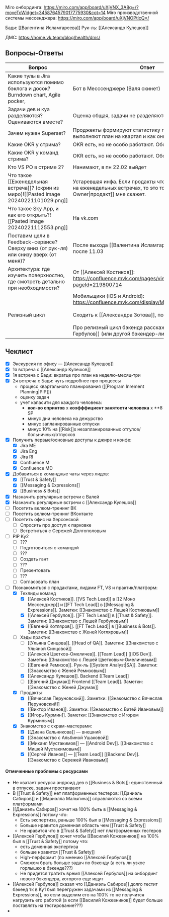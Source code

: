 Miro онбординга: https://miro.com/app/board/uXjVNX_3A8g=/?moveToWidget=3458764579017775930&cot=14
Miro производственной системы мессенджера: https://miro.com/app/board/uXjVNOPtlcQ=/

Бади: [[Валентина Исламгареева]]
Рук-ль: [[Александр Кулешов]]

ДМС: https://home.vk.team/blog/health/dms/


## Вопросы-Ответы
| Вопрос                                                                                  | Ответ                                                                                                                                                                                                                                     |
| --------------------------------------------------------------------------------------- | ----------------------------------------------------------------------------------------------------------------------------------------------------------------------------------------------------------------------------------------- |
| Какие тулы в Jira используются помимо бэклога и досок? Burndown chart, Agile pocker,    | Бот в Месссенджере (Валя скинет)                                                                                                                                                                                                          |
| Задачи дев и куа разделяются? Оцениваются вместе?                                       | Оценка общая, задачи не разделяются.                                                                                                                                                                                                      |
| Зачем нужен Superset?                                                                   | Проджекты формируют статистику по тому как команды выполняют план на квартал и как они перформят                                                                                                                                          |
| Какие OKR у стрима?                                                                     | OKR есть, но не особо работают. Обсуждается с рук-ством                                                                                                                                                                                   |
| Какие OKR у команд стрима?                                                              | OKR есть, но не особо работают. Обсуждается с рук-ством                                                                                                                                                                                   |
| Кто VS PO в стриме 2?                                                                   | Нанимают, в пн 22.02 выйдет                                                                                                                                                                                                               |
| Что такое [[Еженедельная встреча]]? (скрин из миро)![[Pasted image 20240221101029.png]] | Устаревшая инфа. Если продакты что-то и демонстрируют на еженедельных встречах, то это только [[FT Product Owner\|продакт]] мне скажет.                                                                                                   |
| Что такое Sky App, и как его открыть?![[Pasted image 20240221112553.png]]               | На vk.com                                                                                                                                                                                                                                 |
| Поставим цели в Feedback-сервисе? Сверху вниз (от рук-ля) или снизу вверх (от меня)?    | После выхода [[Валентина Исламгареева]] из отпуска: после 11.03                                                                                                                                                                           |
| Архитектура: где изучить поверхностно, где смотреть детально при необходимости?         | От [[Алексей Костиков]]: https://confluence.mvk.com/pages/viewpage.action?pageId=219800714                                                                                                                                                |
| Релизный цикл                                                                           | Мобильщики (iOS и Android): https://confluence.mvk.com/display/MD/Mobile+Release+Flow<br><br>Сходить к [[Александра Зотова]], попросить лекцию.<br><br>Про релизный цикл бэкенда расскажет [[Алексей Гербулов]] (или другой бэкендер-лид) |
## Чеклист
- [x] Экскурсия по офису — [[Александр Кулешов]]
- [x] 1я встреча с [[Александр Кулешов]]
- [x] 1я встреча с Бади: вкратце про план на неделю-месяц-три
- [x] 2я встреча с Бади: чуть подробнее про процессы
	- процесс квартального планирования ([[Program Inrement Planning|PIP]])
	- оценку задач
	- учет капасити для каждого человека:
		- **кол-во спринтов** х **коэфффициент занятости человека** х **8 SP
		- минус дни человека на дежурство
		- минус запланированные отпуски
		- минус 10% на [[Risk]]s незапланированных отгулов/больничных/отпусков
- [x] Получить первые/основные доступы к джире и конфе:
	- [x] Jira ME
	- [x] Jira Eng
	- [x] Jira RI
	- [x] Confluence M
	- [x] Confluence MD
- [x] Добавиться в командные чаты через лидов:
	- [x] [[Trust & Safety]]
	- [x] [[Messaging & Expressions]]
	- [x] [[Business & Bots]]
- [x] Назначить регулярные встречи с Валей
- [x] Назначить регулярные встречи с [[Александр Кулешов]]
- [ ] Посетить велком-тренинг ВК
- [ ] Посетить велком-тренинг ВКонтакте
- [ ] Посетить офис на Херсонской
	- [ ] Спросить про доступ к парковке
	- [ ] Встретиться с Сережей Долгополовым
- [ ] PIP Ку2
	- [ ] ???
	- [ ] Подготовиться с командой
	- [ ] ???
	- [ ] Создать гант
	- [ ] ???
	- [ ] Презентовать
	- [ ] ???
	- [ ] Согласовать план
- [ ] Познакомиться с продактами, лидами FT, VS и практик/платформ:
	- [x] Техлиды команд
		- [x] [[Алексей Костиков]]. [[VS Tech Lead]] в [[2 Моно Мессенджер]] и [[FT Tech Lead]] в [[Messaging & Expressions]]. Заметки: [[Знакомство с Лешей Костиковым]]
		- [x] [[Алексей Гербулов]]. [[FT Tech Lead]] в [[Trust & Safety]]. Заметки: [[Знакомство с Лешей Гербуловым]]
		- [x] [[Евгений Котляров]]. [[FT Tech Lead]] в [[Business & Bots]]. Заметки: [[Знакомство с Женей Котляровым]]
	- [ ] Хэды практик
		- [ ] [[Ульяна Синцова]]. [[Head of QA]]. Заметки: [[Знакомство с Ульяной Синцовой]]
		- [ ] [[Алексей Цветков-Омеличев]]. [[Team Lead]] [[iOS Dev]]. Заметки: [[Знакомство с Лешей Цветковым-Омеличевым]]
		- [ ] [[Евгений Ремизов]]. Рук-ль [[System Analyst|SA]]. Заметки: [[Знакомство с Женей Ремизовым]]
		- [x] [[Александр Кулешов]]. Backend [[Team Lead]]
		- [ ] [[Евгений Джумак]] Frontend [[Team Lead]]. Заметки: [[Знакомство с Женей Джумак]]
	- [x] Продакты
		- [x] [[Вячеслав Перуновский]]. Заметки: [[Знакомство с Вячеслав Перуновский]]
		- [x] [[Виктор Иванов]]. Заметки: [[Знакомство с Витей Ивановым]]
		- [x] [[Игорь Курмин]]. Заметки: [[Знакомство с Игорем Курминым]]
	- [x] Знакомство с скрам-мастерами:
		- [x] [[Диана Сальникова]] — внешний
		- [x] [[Знакомство с Альбиной Ушаковой]]
		- [x] [[Михаил Мустакимов]] — [[Android Dev]]. [[Знакомство с Мишей Мустакимовым]]
		- [x] [[Сергей Иванов]] — [[Team Lead]] [[Backend Dev]]. [[Знакомство с Сережей Ивановым]]

#### Отмеченные проблемы с ресурсами
- Не хватает ресурса андроид дев в [[Business & Bots]]: единственный в отпуске, задачи простаивают
- В [[Trust & Safety]] нет платформенных тестеров: [[Даниэль Сабиров]] и [[Мариэлла Малыгина]] справляются со всеми платформами
- [[Даниэль Сабиров]] хочет на 100% быть в [[Messaging & Expressions]] потому что:
	- Есть экспертиза, раньше 100% был в [[Messaging & Expressions]]
	- Больше нравится доменная область чем [[Trust & Safety]]
	- Не нравится что в [[Trust & Safety]] нет платформенных тестеров
- [[Алексей Гербулов]] хочет чтобы [[Василий Кожевников]] на 100% был в [[Trust & Safety]] потому что:
	- есть доменная экспертиза
	- больше нравится [[Trust & Safety]]
	- High-перформит (по мнению [[Алексей Гербулов]])
	- Сможем брать больше задач по бэкенду (а есть ли узкое горлышко в бэкенде???)
	- Не придется тратить время [[Алексей Гербулов]] на онбординг нового бэкендера, которого еще ищут
- [[Алексей Гербулов]] сказал что [[Даниэль Сабиров]] долго тестит бэкенд тк в Ку1 был перегружен задачами из [[Messaging & Expressions]], но если выделим его на 100% то не получится нагрузить его работой (а если [[Василий Кожевников]] будет больше поставлять на тестирование???)
- 